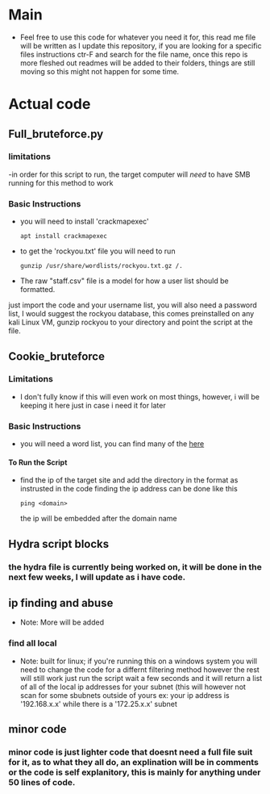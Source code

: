 # Main
- Feel free to use this code for whatever you need it for, this read me file will be written as I update this repository, if you are looking for a specific files instructions ctr-F and search for the file name, once this repo is more fleshed out readmes will be added to their folders, things are still moving so this might not happen for some time.

# Actual code

## Full_bruteforce.py
### limitations
-in order for this script to run, the target computer will _need_ to have SMB running for this method to work

### Basic Instructions
- you will need to install 'crackmapexec'

  ```
  apt install crackmapexec
  ```
- to get the 'rockyou.txt' file you will need to run
  ```
  gunzip /usr/share/wordlists/rockyou.txt.gz /.
  ```
- The raw "staff.csv" file is a model for how a user list should be formatted.

just import the code and your username list, you will also need a password list, I would suggest the rockyou database, this comes preinstalled on any kali Linux VM,
  gunzip rockyou to your directory and point the script at the file.


## Cookie_bruteforce
### Limitations
- I don't fully know if this will even work on most things, however, i will be keeping it here just in case i need it for later

### Basic Instructions
- you will need a word list, you can find many of the [here](https://github.com/danielmiessler/SecLists/tree/master/Discovery/Web-Content)
#### To Run the Script
- find the ip of the target site and add the directory in the format as instrusted in the code
  finding the ip address can be done like this
  ```
  ping <domain>
  ```
  the ip will be embedded after the domain name

## Hydra script blocks
### the hydra file is currently being worked on, it will be done in the next few weeks, I will update as i have code.

## ip finding and abuse
- Note: More will be added
### find all local
- Note: built for linux; if you're running this on a windows system you will need to change the code for a differnt filtering method however the rest will still work
just run the script wait a few seconds and it will return a list of all of the local ip addresses for your subnet (this will however not scan for some sbubnets outside of yours ex: your ip address is '192.168.x.x' while there is a '172.25.x.x' subnet
## minor code 
### minor code is just lighter code that doesnt need a full file suit for it, as to what they all do, an explination will be in comments or the code is self explanitory, this is mainly for anything under 50 lines of code.
